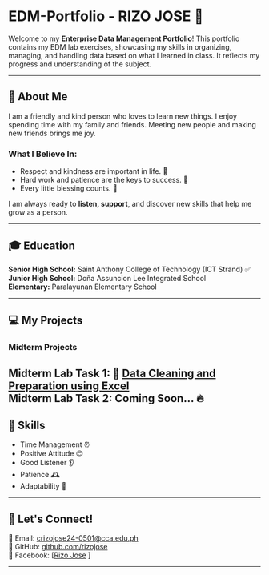 # EDM-Portfolio - RIZO JOSE 🎯

Welcome to my **Enterprise Data Management Portfolio**! This portfolio contains my EDM lab exercises, showcasing my skills in organizing, managing, and handling data based on what I learned in class. It reflects my progress and understanding of the subject.

---

## 🌟 About Me
I am a friendly and kind person who loves to learn new things. I enjoy spending time with my family and friends. Meeting new people and making new friends brings me joy. 

### What I Believe In:
- Respect and kindness are important in life. 🤝
- Hard work and patience are the keys to success. 💪
- Every little blessing counts. 🙏

I am always ready to **listen, support**, and discover new skills that help me grow as a person.

---

## 🎓 Education
**Senior High School:** Saint Anthony College of Technology (ICT Strand) ✅  
**Junior High School:** Doña Assuncion Lee Integrated School  
**Elementary:** Paralayunan Elementary School  

---

## 💻 My Projects
### Midterm Projects
**Midterm Lab Task 1:** 📄 [Data Cleaning and Preparation using Excel](MIDTERM%20LAB%20TASK1/)  
**Midterm Lab Task 2:** Coming Soon... 🔥  
---

## 📌 Skills
- Time Management ⏰
- Positive Attitude 😊
- Good Listener 👂
- Patience 🕰️
- Adaptability 🔄

---

## 💪 Let's Connect!
📧 Email: crizojose24-0501@cca.edu.ph  
🔗 GitHub: [github.com/rizojose](https://github.com/rizojose)  
📱 Facebook: [[Rizo Jose](https://www.facebook.com/rizojose.1214) ]

---

